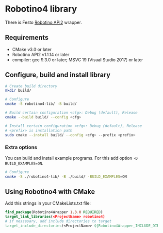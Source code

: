 # Robotino4 library

There is Festo [Robotino API2](https://wiki.openrobotino.org/index.php?title=API2) wrapper.

## Requirements

- CMake v3.0 or later
- Robotino API2 v1.1.14 or later
- compiler: gcc 9.3.0 or later; MSVC 19 (Visual Studio 2017) or later

## Configure, build and install library

```bash
# Create build directory
mkdir build/

# Configure
cmake -S robotino4-lib/ -B build/

# Build certain configuration <cfg>: Debug (default), Release
cmake --build build/ --config <cfg>

# Install certain configuration <cfg>: Debug (default), Release
# <prefix> is installation path
sudo cmake --install build/ --config <cfg> --prefix <prefix>
```

### Extra options

You can build and install example programs. For this add option `-D BUILD_EXAMPLES=ON`.

```bash
# Configure
cmake -S ./robotino4-lib/ -B ./build/ -BUILD_EXAMPLES=ON
```

## Using Robotino4 with CMake

Add this strings in your CMakeLists.txt file:

```CMake
find_package(Robotino4Wrapper 1.3.0 REQUIRED)
target_link_libraries(<ProjectName> robotino4)
# if nessesary, add include directories to target
target_include_directories(<ProjectName> ${Robotino4Wrapper_INCLUDE_DIRS})
```
